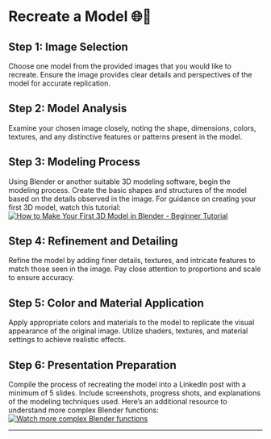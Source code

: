 # **Recreate a Model** 🌐🎨

## Step 1: Image Selection
Choose one model from the provided images that you would like to recreate. Ensure the image provides clear details and perspectives of the model for accurate replication.

## Step 2: Model Analysis
Examine your chosen image closely, noting the shape, dimensions, colors, textures, and any distinctive features or patterns present in the model.

## Step 3: Modeling Process
Using Blender or another suitable 3D modeling software, begin the modeling process. Create the basic shapes and structures of the model based on the details observed in the image. For guidance on creating your first 3D model, watch this tutorial:
[![How to Make Your First 3D Model in Blender - Beginner Tutorial](https://img.youtube.com/vi/bJAnDAQ6Slk/maxresdefault.jpg)](https://youtu.be/bJAnDAQ6Slk?si=8eLdQQ9NJHGMe29a)

## Step 4: Refinement and Detailing
Refine the model by adding finer details, textures, and intricate features to match those seen in the image. Pay close attention to proportions and scale to ensure accuracy.

## Step 5: Color and Material Application
Apply appropriate colors and materials to the model to replicate the visual appearance of the original image. Utilize shaders, textures, and material settings to achieve realistic effects.

## Step 6: Presentation Preparation
Compile the process of recreating the model into a LinkedIn post with a minimum of 5 slides. Include screenshots, progress shots, and explanations of the modeling techniques used. Here’s an additional resource to understand more complex Blender functions:
[![Watch more complex Blender functions](https://img.youtube.com/vi/I-wIpLiyi_Y/maxresdefault.jpg)](https://youtu.be/I-wIpLiyi_Y?si=PCCmfVaIFntQoZ-k)

---



